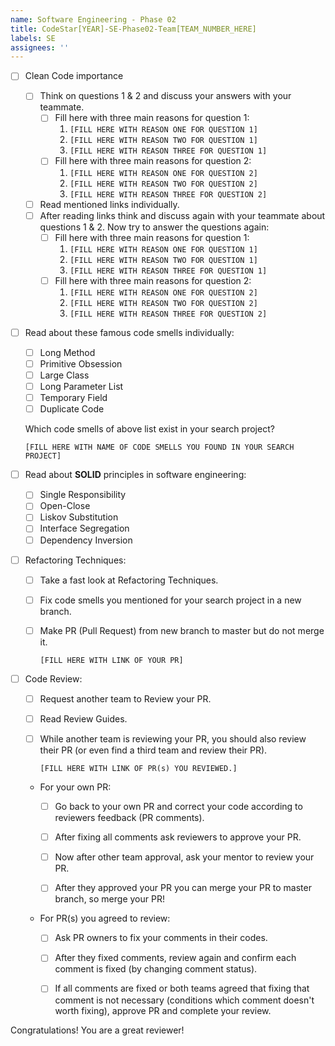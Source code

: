 ```yaml
---
name: Software Engineering - Phase 02
title: CodeStar[YEAR]-SE-Phase02-Team[TEAM_NUMBER_HERE]
labels: SE
assignees: ''
---
```


-   [ ] Clean Code importance

    -   [ ] Think on questions 1 & 2 and discuss your answers with your teammate.
        -   [ ] Fill here with three main reasons for question 1:
            1. `[FILL HERE WITH REASON ONE FOR QUESTION 1]`
            1. `[FILL HERE WITH REASON TWO FOR QUESTION 1]`
            1. `[FILL HERE WITH REASON THREE FOR QUESTION 1]`
        -   [ ] Fill here with three main reasons for question 2:
            1. `[FILL HERE WITH REASON ONE FOR QUESTION 2]`
            1. `[FILL HERE WITH REASON TWO FOR QUESTION 2]`
            1. `[FILL HERE WITH REASON THREE FOR QUESTION 2]`
    -   [ ] Read mentioned links individually.
    -   [ ] After reading links think and discuss again with your teammate about questions 1 & 2. Now try to answer the questions again:
        -   [ ] Fill here with three main reasons for question 1:
            1. `[FILL HERE WITH REASON ONE FOR QUESTION 1]`
            1. `[FILL HERE WITH REASON TWO FOR QUESTION 1]`
            1. `[FILL HERE WITH REASON THREE FOR QUESTION 1]`
        -   [ ] Fill here with three main reasons for question 2:
            1. `[FILL HERE WITH REASON ONE FOR QUESTION 2]`
            1. `[FILL HERE WITH REASON TWO FOR QUESTION 2]`
            1. `[FILL HERE WITH REASON THREE FOR QUESTION 2]`

-   [ ] Read about these famous code smells individually:

    -   [ ] Long Method
    -   [ ] Primitive Obsession
    -   [ ] Large Class
    -   [ ] Long Parameter List
    -   [ ] Temporary Field
    -   [ ] Duplicate Code

    Which code smells of above list exist in your search project?

    `[FILL HERE WITH NAME OF CODE SMELLS YOU FOUND IN YOUR SEARCH PROJECT]`

-   [ ] Read about **SOLID** principles in software engineering:

    -   [ ] Single Responsibility
    -   [ ] Open-Close
    -   [ ] Liskov Substitution
    -   [ ] Interface Segregation
    -   [ ] Dependency Inversion

-   [ ] Refactoring Techniques:

    -   [ ] Take a fast look at Refactoring Techniques.
    -   [ ] Fix code smells you mentioned for your search project in a new branch.
    -   [ ] Make PR (Pull Request) from new branch to master but do not merge it.

        `[FILL HERE WITH LINK OF YOUR PR]`

-   [ ] Code Review:

    -   [ ] Request another team to Review your PR.
    -   [ ] Read Review Guides.
    -   [ ] While another team is reviewing your PR, you should also review their PR (or even find a third team and review their PR).

        `[FILL HERE WITH LINK OF PR(s) YOU REVIEWED.]`

    -   For your own PR:

        -   [ ] Go back to your own PR and correct your code according to reviewers feedback (PR comments).

        -   [ ] After fixing all comments ask reviewers to approve your PR.

        -   [ ] Now after other team approval, ask your mentor to review your PR.

        -   [ ] After they approved your PR you can merge your PR to master branch, so merge your PR!

    -   For PR(s) you agreed to review:

        -   [ ] Ask PR owners to fix your comments in their codes.

        -   [ ] After they fixed comments, review again and confirm each comment is fixed (by changing comment status).

        -   [ ] If all comments are fixed or both teams agreed that fixing that comment is not necessary (conditions which comment doesn't worth fixing), approve PR and complete your review.

Congratulations! You are a great reviewer!

